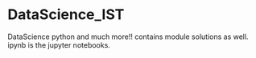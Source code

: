 # DataScience_IST
DataScience python and much more!!
contains module solutions as well.
ipynb is the jupyter notebooks.
